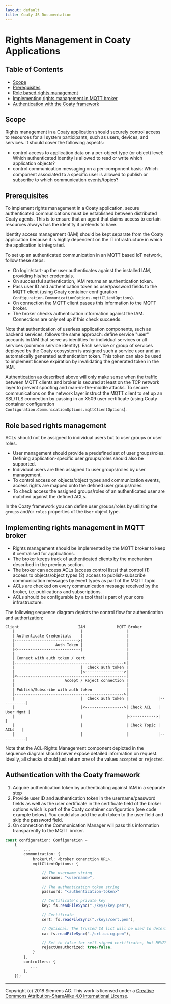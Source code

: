 ```yaml
---
layout: default
title: Coaty JS Documentation
---
```


# Rights Management in Coaty Applications

## Table of Contents

* [Scope](#scope)
* [Prerequisites](#prerequisites)
* [Role based rights management](#role-based-rights-management)
* [Implementing rights management in MQTT broker](#implementing-rights-management-in-mqtt-broker)
* [Authentication with the Coaty framework](#authentication-with-the-coaty-framework)

## Scope

Rights management in a Coaty application should securely control access to
resources for all system participants, such as users, devices, and services.
It should cover the following aspects:

* control access to application data on a per-object type (or object) level:
  Which authenticated identity is allowed to read or write which application
  objects?
* control communication messaging on a per-component basis:
  Which component associated to a specific user is allowed to publish or subscribe
  to which communication events/topics?

## Prerequisites

To implement rights management in a Coaty application, secure authenticated communications
must be established between distributed Coaty agents. This is to ensure that
an agent that claims access to certain resources always has the identity it pretends
to have.

Identity access management (IAM) should be kept separate from
the Coaty application because it is highly dependent on the
IT infrastructure in which the application is integrated.

To set up an authenticated communication in an MQTT based IoT network, follow these steps:

* On login/start-up the user authenticates against the installed IAM, providing his/her credentials.
* On successful authentication, IAM returns an authentication token.
* Pass user ID and authentication token as user/password fields to the MQTT client (using
  Coaty container configuration `Configuration.CommunicationOptions.mqttClientOptions`).
* On connection the MQTT client passes this information to the MQTT broker.
* The broker checks authentication information against the IAM. Connections are only set up
  if this check succeeds.

Note that authentication of userless application components, such as backend services,
follows the same approach: define service "user" accounts in IAM that serve as
identities for individual services or all services (common service identity).
Each service or group of services deployed by the Coaty ecosystem
is assigned such a service user and an automatically generated authentication token.
This token can also be used to implement license expiration by invalidating the
generated token in the IAM.

Authentication as described above will only make sense when the traffic between MQTT clients and
broker is secured at least on the TCP network layer to prevent spoofing and man-in-the-middle attacks.
To secure communications on the network layer instruct the MQTT client to set up an SSL/TLS
connection by passing in an X509 user certificate (using Coaty container configuration
`Configuration.CommunicationOptions.mqttClientOptions`).

## Role based rights management

ACLs should not be assigned to individual users but to user groups or user roles.

* User management should provide a predefined set of user groups/roles. Defining
  application-specific user groups/roles should also be supported.
* Individual users are then assigned to user groups/roles by user management.
* To control access on objects/object types and communication events, access rights are
  mapped onto the defined user groups/roles.
* To check access the assigned groups/roles of an authenticated user are matched
  against the defined ACLs.

In the Coaty framework you can define user groups/roles by utilizing the `groups`
and/or `roles` properties of the `User` object type.

## Implementing rights management in MQTT broker

* Rights management should be implemented by the MQTT broker to keep it centralised for applications.
* The broker keeps track of authenticated clients by the mechanism described in the previous section.
* The broker can access ACLs (access control lists) that control (1) access to objects/object types
  (2) access to publish-subscribe communication messages by event types as part of the MQTT topic.
* ACLs are checked on every communication message received by the broker, i.e. publications and subscriptions.
* ACLs should be configurable by a tool that is part of your core infrastructure.

The following sequence diagram depicts the control flow for authentication and authorization:

```
Client                          IAM              MQTT Broker
   |                             |                   |
   | Authenticate Credentials    |                   |
   |---------------------------->|                   |
   |                  Auth Token |                   |
   |<----------------------------|                   |
   |                                                 |
   | Connect with auth token / cert                  |
   |------------------------------------------------>|
   |                             |  Check auth token |
   |                             |<----------------->|
   |<------------------------------------------------|
   |                      Accept / Reject connection |
   |                                                 |
   | Publish/Subscribe with auth token               |
   |------------------------------------------------>|
   |                             |  Check auth token |             |-----------|
   |                             |<----------------->| Check ACL   | User Mgmt |
   |                             |                   |<----------->|           |
   |                             |                   | Check Topic |    ACLs   |
   |                             |                   |             |-----------|
```

Note that the ACL-Rights Management component depicted in the sequence diagram should
never expose detailed information on request. Ideally, all checks should just return
one of the values `accepted` or `rejected`.

## Authentication with the Coaty framework

1. Acquire authentication token by authenticating against IAM in a separate step
2. Provide user ID and authentication token in the username/password fields as
   well as the user certificate in the certificate field of the broker options
   which is part of the Coaty container configuration (see code example below).
   You could also add the auth token to the user field and skip the password
   field.
3. On connection the Communication Manager will pass this information transparently
   to the MQTT broker.

```ts
const configuration: Configuration =
    {
        ...
        communication: {
            brokerUrl: <broker conenction URL>,
            mqttClientOptions: {

                // The username string
                username: "<username>",

                // The authentication token string
                password: "<authentication-token>"

                // Certificate's private key
                key: fs.readFileSync("./keys/key.pem"),

                // Certificate
                cert: fs.readFileSync("./keys/cert.pem"),

                // Optional: The trusted CA list will be used to determine if broker is authorized
                ca: fs.readFileSync("./crt.ca.cg.pem"),

                // Set to false for self-signed certificates, but NEVER use for production
                rejectUnauthorized: true/false,
            }
        },
        controllers: {
           ...
        },
    });
```

---
Copyright (c) 2018 Siemens AG. This work is licensed under a
[Creative Commons Attribution-ShareAlike 4.0 International License](http://creativecommons.org/licenses/by-sa/4.0/).
